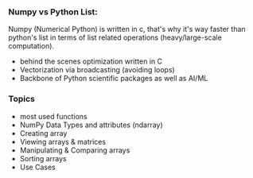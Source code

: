 ### Numpy vs Python List:
Numpy (Numerical Python) is written in c, that's why it's way faster than python's list in terms of list related operations (heavy/large-scale computation). 
- behind the scenes optimization written in C
- Vectorization via broadcasting (avoiding loops)
- Backbone of Python scientific packages as well as AI/ML

### Topics
- most used functions
- NumPy Data Types and attributes (ndarray)
- Creating array
- Viewing arrays & matrices
- Manipulating & Comparing arrays
- Sorting arrays
- Use Cases